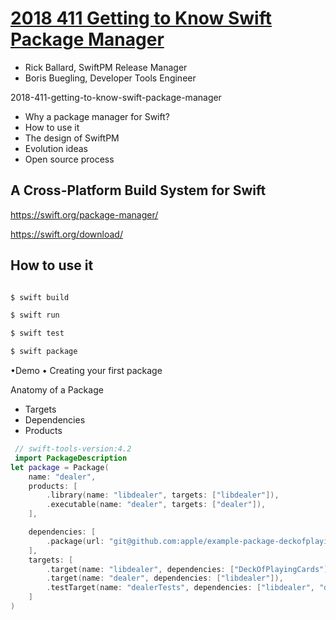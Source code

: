 

# [2018 411 Getting to Know Swift Package Manager](https://developer.apple.com/videos/play/wwdc2018/411/)

- Rick Ballard, SwiftPM Release Manager 
- Boris Buegling, Developer Tools Engineer



2018-411-getting-to-know-swift-package-manager 


- Why a package manager for Swift?
- How to use it
- The design of SwiftPM
- Evolution ideas
- Open source process


## A Cross-Platform Build System for Swift


https://swift.org/package-manager/

https://swift.org/download/


## How to use it




```bash

$ swift build

$ swift run 

$ swift test 

$ swift package

```

•Demo
• Creating your first package

Anatomy of a Package

- Targets
- Dependencies
- Products


```swift
 // swift-tools-version:4.2
 import PackageDescription
let package = Package(
    name: "dealer",
    products: [
        .library(name: "libdealer", targets: ["libdealer"]),
        .executable(name: "dealer", targets: ["dealer"]),
    ],

    dependencies: [
        .package(url: "git@github.com:apple/example-package-deckofplayingcards", from: "3.0.0")
    ],
    targets: [
        .target(name: "libdealer", dependencies: ["DeckOfPlayingCards"]),
        .target(name: "dealer", dependencies: ["libdealer"]),
        .testTarget(name: "dealerTests", dependencies: ["libdealer", "dealer"]),
    ]
)
```
